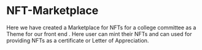 # NFT-Marketplace
Here we have created a Marketplace for NFTs for a college committee as a  Theme for our front end . Here user can mint their NFTs  and can used for providing NFTs as a certificate or Letter  of Appreciation.
